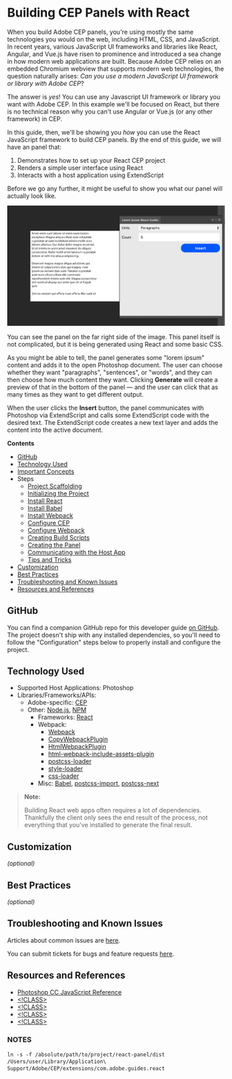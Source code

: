 # Building CEP Panels with React

When you build Adobe CEP panels, you're using mostly the same technologies you would on the web, including HTML, CSS, and JavaScript. In recent years, various JavaScript UI frameworks and libraries like React, Angular, and Vue.js have risen to prominence and introduced a sea change in how modern web applications are built. Because Adobe CEP relies on an embedded Chromium webview that supports modern web technologies, the question naturally arises: _Can you use a modern JavaScript UI framework or library with Adobe CEP_?

The answer is _yes_! You can use any Javascript UI framework or library you want with Adobe CEP. In this example we'll be focused on React, but there is no technical reason why you can't use Angular or Vue.js (or any other framework) in CEP.

In this guide, then, we'll be showing you _how_ you can use the React JavaScript framework to build CEP panels. By the end of this guide, we will have an panel that:

1.  Demonstrates how to set up your React CEP project
2.  Renders a simple user interface using React
3.  Interacts with a host application using ExtendScript

Before we go any further, it might be useful to show you what our panel will actually look like.

![The panel and its output](./assets/it-works.png)

You can see the panel on the far right side of the image. This panel itself is not complicated, but it is being generated using React and some basic CSS.

As you might be able to tell, the panel generates some "lorem ipsum" content and adds it to the open Photoshop document. The user can choose whether they want "paragraphs", "sentences", or "words", and they can then choose how much content they want. Clicking **Generate** will create a preview of that in the bottom of the panel &mdash; and the user can click that as many times as they want to get different output.

When the user clicks the **Insert** button, the panel communicates with Photoshop via ExtendScript and calls some ExtendScript code with the desired text. The ExtendScript code creates a new text layer and adds the content into the active document.

**Contents**

* [GitHub](#github)
* [Technology Used](#technology-used)
* [Important Concepts](./steps/00-important-concepts.md)
* Steps
    * [Project Scaffolding](./steps/01-project-scaffold.md)
    * [Initializing the Project](./steps/02-initialize-project.md)
    * [Install React](./steps/03-install-react.md)
    * [Install Babel](./steps/04-install-babel.md)
    * [Install Webpack](./steps/05-install-webpack.md)
    * [Configure CEP](./steps/06-configure-cep.md)
    * [Configure Webpack](./steps/07-configure-webpack.md)
    * [Creating Build Scripts](./steps/08-creating-build-scripts.md)
    * [Creating the Panel](./steps/09-creating-the-panel.md)
    * [Communicating with the Host App](./steps/10-host-app-communication.md)
    * [Tips and Tricks](./steps/11-tips-and-tricks.md)
* [Customization](#customization)
* [Best Practices](#best-practices)
* [Troubleshooting and Known Issues](#troubleshooting-and-known-issues)
* [Resources and References](#resources-and-references)

<!-- END doctoc generated TOC please keep comment here to allow auto update -->

## GitHub

You can find a companion GitHub repo for this developer guide [on GitHub](https://github.com/Adobe-CEP/Getting-Started-guides/blob/master/Building%20CEP%20Panels%20with%20React/readme.md). The project doesn't ship with any installed dependencies, so you'll need to follow the "Configuration" steps below to properly install and configure the project.

## Technology Used

*   Supported Host Applications: Photoshop
*   Libraries/Frameworks/APIs:
    *   Adobe-specific: [CEP](https://github.com/Adobe-CEP/CEP-Resources/tree/master/CEP_8.x)
    *   Other: [Node.js](https://nodejs.org/en/), [NPM](http://npmjs.com/)
        *   Frameworks: [React](https://reactjs.org)
        *   Webpack:
            * [Webpack](https://webpack.js.org/)
            * [CopyWebpackPlugin](https://webpack.js.org/plugins/copy-webpack-plugin/)
            * [HtmlWebpackPlugin](https://webpack.js.org/plugins/html-webpack-plugin/)
            * [html-webpack-include-assets-plugin](https://www.npmjs.com/package/html-webpack-include-assets-plugin)
            * [postcss-loader](https://www.npmjs.com/package/postcss-loader)
            * [style-loader](https://www.npmjs.com/package/style-loader)
            * [css-loader](https://www.npmjs.com/package/css-loader)
        *   Misc: [Babel](https://babeljs.io/), [postcss-import](https://www.npmjs.com/package/postcss-import), [postcss-next](https://npmjs.com/package/postcss-next)

> **Note:**
>
> Building React web apps often requires a lot of dependencies. Thankfully the client only sees the end result of the process, not everything that you've installed to generate the final result.


## Customization

_(optional)_

## Best Practices

_(optional)_

## Troubleshooting and Known Issues

Articles about common issues are [here](!LINK).

You can submit tickets for bugs and feature requests [here](!LINK).

## Resources and References

*   [Photoshop CC JavaScript Reference](https://wwwimages2.adobe.com/content/dam/acom/en/devnet/photoshop/pdfs/photoshop-cc-javascript-ref-2015.pdf)
*   [<!CLASS>](<!LINK HERE>)
*   [<!CLASS>](<!LINK HERE>)
*   [<!CLASS>](<!LINK HERE>)
*   [<!CLASS>](<!LINK HERE>)

### NOTES

```
ln -s -f /absolute/path/to/project/react-panel/dist /Users/user/Library/Application\ Support/Adobe/CEP/extensions/com.adobe.guides.react
```
